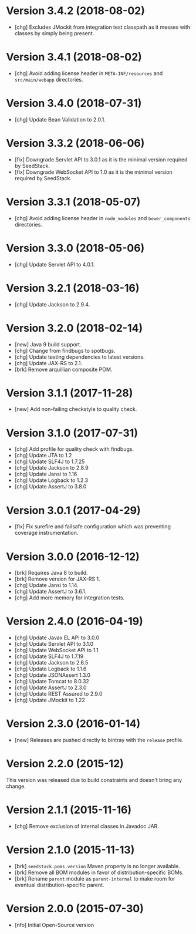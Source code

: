 # Version 3.4.2 (2018-08-02)

* [chg] Excludes JMockit from integration test classpath as it messes with classes by simply being present.
 
# Version 3.4.1 (2018-08-02)

* [chg] Avoid adding license header in `META-INF/resources` and `src/main/webapp` directories.

# Version 3.4.0 (2018-07-31)

* [chg] Update Bean Validation to 2.0.1.

# Version 3.3.2 (2018-06-06)

* [fix] Downgrade Servlet API to 3.0.1 as it is the minimal version required by SeedStack. 
* [fix] Downgrade WebSocket API to 1.0 as it is the minimal version required by SeedStack. 

# Version 3.3.1 (2018-05-07)

* [chg] Avoid adding license header in `node_modules` and `bower_components` directories.

# Version 3.3.0 (2018-05-06)

* [chg] Update Servlet API to 4.0.1.

# Version 3.2.1 (2018-03-16)

* [chg] Update Jackson to 2.9.4.

# Version 3.2.0 (2018-02-14)

* [new] Java 9 build support.
* [chg] Change from findbugs to spotbugs.
* [chg] Update testing dependencies to latest versions.
* [chg] Update JAX-RS to 2.1.
* [brk] Remove arquillian composite POM.

# Version 3.1.1 (2017-11-28)

* [new] Add non-failing checkstyle to quality check.

# Version 3.1.0 (2017-07-31)

* [chg] Add profile for quality check with findbugs.
* [chg] Update JTA to 1.2
* [chg] Update SLF4J to 1.7.25
* [chg] Update Jackson to 2.8.9
* [chg] Update Jansi to 1.16
* [chg] Update Logback to 1.2.3
* [chg] Update AssertJ to 3.8.0

# Version 3.0.1 (2017-04-29)

* [fix] Fix surefire and failsafe configuration which was preventing coverage instrumentation.

# Version 3.0.0 (2016-12-12)

* [brk] Requires Java 8 to build.
* [brk] Remove version for JAX-RS 1.
* [chg] Update Jansi to 1.14.
* [chg] Update AssertJ to 3.6.1.
* [chg] Add more memory for integration tests.

# Version 2.4.0 (2016-04-19)

* [chg] Update Javax EL API to 3.0.0
* [chg] Update Servlet API to 3.1.0
* [chg] Update WebSocket API to 1.1
* [chg] Update SLF4J to 1.7.19
* [chg] Update Jackson to 2.6.5
* [chg] Update Logback to 1.1.6
* [chg] Update JSONAssert 1.3.0
* [chg] Update Tomcat to 8.0.32
* [chg] Update AssertJ to 2.3.0
* [chg] Update REST Assured to 2.9.0
* [chg] Update JMockit to 1.22

# Version 2.3.0 (2016-01-14)

* [new] Releases are pushed directly to bintray with the `release` profile.

# Version 2.2.0 (2015-12)

This version was released due to build constraints and doesn't bring any change.

# Version 2.1.1 (2015-11-16)

* [chg] Remove exclusion of internal classes in Javadoc JAR.

# Version 2.1.0 (2015-11-13)

* [brk] `seedstack.poms.version` Maven property is no longer available. 
* [brk] Remove all BOM modules in favor of distribution-specific BOMs.
* [brk] Rename `parent` module as `parent-internal` to make room for eventual distribution-specific parent.  

# Version 2.0.0 (2015-07-30)

* [nfo] Initial Open-Source version 
